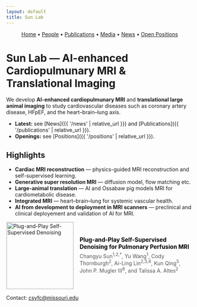 ```yaml
---
layout: default
title: Sun Lab
---
```


<!-- Simple nav -->
<p align="center">
  <a href="{{ site.baseurl }}/">Home</a> •
  <a href="{{ site.baseurl }}/people">People</a> •
  <a href="{{ site.baseurl }}/publications">Publications</a> •
  <a href="{{ site.baseurl }}/media">Media</a> •
  <a href="{{ site.baseurl }}/news">News</a> •
  <a href="{{ site.baseurl }}/positions">Open Positions</a>
</p>

# Sun Lab — AI-enhanced Cardiopulmunary MRI & Translational Imaging

We develop **AI-enhanced cardiopulmunary MRI** and **translational large animal imaging** to study cardiovascular diseases such as coronary artery disease, HFpEF, and the heart–brain–lung axis.

- **Latest:** see [News]({{ '/news' | relative_url }}) and [Publications]({{ '/publications' | relative_url }}).  
- **Openings:** see [Positions]({{ '/positions' | relative_url }}).

## Highlights
- **Cardiac MRI reconstruction** — physics-guided MRI reconstruction and self-supervised learning.
- **Generative super resolution MRI** — diffusion model, flow matching etc.
- **Large-animal translation** — AI and Ossabaw pig models MRI for cardiometabolic disease.
- **Integrated MRI** — heart–brain–lung for systemic vascular health.
- **AI from development to deployment in MRI scanners** — preclinical and clinical deployement and validation of AI for MRI.

<div style="display: flex; align-items: center; gap: 16px;">
  <!-- Left side: paper figure -->
  <div style="flex: 0 0 auto;">
    <a href="https://www.mdpi.com/2306-5354/12/7/724">
      <img src="{{ '/assets/lung denoising.jpeg' | relative_url }}" 
           alt="Plug-and-Play Self-Supervised Denoising" 
           style="width:180px; border: 1px solid #ddd;">
    </a>
  </div>

  <!-- Right side: paper title and authors -->
  <div style="flex: 1;">
    <p style="margin: 0; font-weight: bold; font-size: 1.1em;">
      <a href="https://www.mdpi.com/2306-5354/12/7/724" style="text-decoration: none; color: #000;">
        Plug-and-Play Self-Supervised Denoising for Pulmonary Perfusion MRI
      </a>
    </p>
    <p style="margin: 4px 0; color: #555;">
      Changyu Sun<sup>1,2,*</sup>, Yu Wang<sup>1</sup>, Cody Thornburgh<sup>2</sup>, 
      Ai-Ling Lin<sup>2,3,4</sup>, Kun Qing<sup>5</sup>, John P. Mugler III<sup>6</sup>, 
      and Talissa A. Altes<sup>2</sup>
    </p>
  </div>
</div>




Contact: [csyfc@missouri.edu](mailto:csyfc@missouri.edu)
